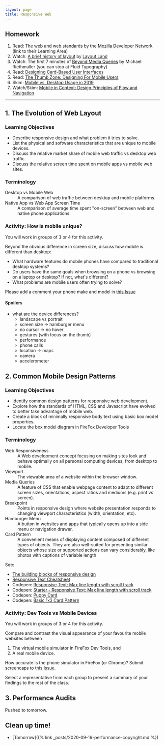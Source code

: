 ```yaml
---
layout: page
title: Responsive Web
---
```


## Homework
1. Read: [The web and web standards](https://developer.mozilla.org/en-US/docs/Learn/Getting_started_with_the_web/The_web_and_web_standards) by the [Mozilla Developer Network](https://developer.mozilla.org/en-US/docs/Learn) (link to their Learning Area)
2. Watch: [A brief history of layout](https://youtu.be/E005mjqpZ9Y) by [Layout Land](https://www.youtube.com/c/LayoutLand/)
3. Watch: The first 7 minutes of [Beyond Media Queries](https://vimeo.com/235428198) by Michael Riethmuller (you can stop at Fluid Typography)
4. Read: [Designing Card-Based User Interfaces](https://www.smashingmagazine.com/2016/10/designing-card-based-user-interfaces/)
5. Read: [The Thumb Zone: Designing For Mobile Users](https://www.smashingmagazine.com/2016/09/the-thumb-zone-designing-for-mobile-users/)
6. Skim: [Mobile vs. Desktop Usage in 2019](https://www.perficient.com/insights/research-hub/mobile-vs-desktop-usage-study)
7. Watch/Skim: [Mobile in Context: Design Principles of Flow and Navigation](https://youtu.be/OZRczPw1BBw)

---

## 1. The Evolution of Web Layout
### Learning Objectives
- Describe responsive design and what problem it tries to solve.
- List the physical and software characteristics that are unique to mobile devices.
- Discuss the relative market share of mobile web traffic vs desktop web traffic.
- Discuss the relative screen time spent on mobile apps vs mobile web sites.

### Terminology
<dl>
  <dt>Desktop vs Mobile Web</dt>
  <dd>A comparison of web traffic between desktop and mobile platforms.</dd>
  <dt>Native App vs Web App Screen Time</dt>
  <dd>A comparison of average time spent "on-screen" between web and native phone applications.</dd>
</dl>

### Activity: How is mobile unique?
You will work in groups of 3 or 4 for this activity. 

Beyond the obvious difference in screen size, discuss how mobile is different than desktop:
- What hardware features do mobile phones have compared to traditional desktop systems?
- Do users have the same goals when browsing on a phone vs browsing on a laptop or desktop? If not, what's different?
- What problems are mobile users often trying to solve?

Please add a comment your phone make and model in [this Issue](https://github.com/sait-wbdv/sait-wbdv.github.io/issues/7) 

#### Spoilers
- what are the device differences?
  - landscape vs portrait
  - screen size -> hamburger menu
  - no cursor -> no hover
  - gestures (with focus on the thumb)
  - performance
  - phone calls
  - location -> maps
  - camera
  - accelerometer

## 2. Common Mobile Design Patterns
### Learning Objectives
- Identify common design patterns for responsive web development.
- Explore how the standards of HTML, CSS and Javascript have evolved to better take advantage of mobile web.
- Create a block of minimally responsive body text using basic box model properties.
- Locate the box model diagram in FireFox Developer Tools

### Terminology
<dl>
  <dt>Web Responsiveness</dt>
  <dd>A Web development concept focusing on making sites look and behave optimally on all personal computing devices, from desktop to mobile.</dd>
  <dt>Viewport</dt>
  <dd>The viewable area of a website within the browser window.</dd>
  <dt>Media Queries</dt>
  <dd>A feature of CSS that enable webpage content to adapt to different screen sizes, orientations, aspect ratios and mediums (e.g. print vs screen).</dd>
  <dt>Breakpoint</dt>
  <dd>Points in responsive design where website presentation responds to changing viewport characteristics (width, orientation, etc).</dd>
  <dt>Hamburger Menu</dt>
  <dd>A button in websites and apps that typically opens up into a side menu or navigation drawer.</dd>
  <dt>Card Pattern</dt>
  <dd>A convenient means of displaying content composed of different types of objects. They are also well-suited for presenting similar objects whose size or supported actions can vary considerably, like photos with captions of variable length</dd>
</dl>

See: 
- [The building blocks of responsive design](https://developer.mozilla.org/en-US/docs/Web/Progressive_web_apps/Responsive/responsive_design_building_blocks)
- [Responsive Text Cheatsheet]({{site.baseurl}}/cheatsheets/design/responsiveness)
- Codepen: [Responsive Text: Max line length with scroll track](https://codepen.io/browsertherapy/pen/RwaJmbx)
- Codepen: [Starter - Responsive Text: Max line length with scroll track](https://codepen.io/browsertherapy/pen/dyMKEzd)
- Codepen: [Puppy Card](https://codepen.io/browsertherapy/pen/mdPWXZb)
- Codepen: [Basic 1x3 Card Pattern](https://codepen.io/browsertherapy/pen/vYGxRNB)

### Activity: Dev Tools vs Mobile Devices
You will work in groups of 3 or 4 for this activity.

Compare and contrast the visual appearance of your favourite mobile websites between
1. The virtual mobile simulator in FireFox Dev Tools, and
2. A real mobile device.

How accurate is the phone simulator in FireFox (or Chrome)? Submit screencaps to [this Issue](https://github.com/sait-wbdv/sait-wbdv.github.io/issues/8).

Select a representative from each group to present a summary of your findings to the rest of the class.

## 3. Performance Audits
Pushed to tomorrow.

## Clean up time!
- [Tomorrow]({% link _posts/2020-09-16-performance-copyright.md %})